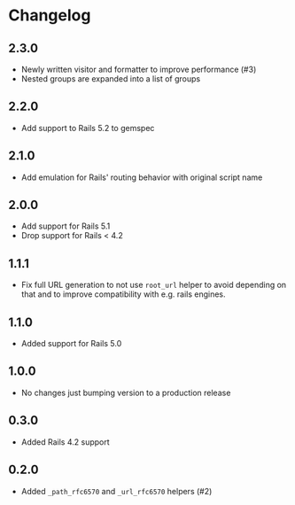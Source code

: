 # Changelog

## 2.3.0

* Newly written visitor and formatter to improve performance (#3)
* Nested groups are expanded into a list of groups

## 2.2.0

* Add support to Rails 5.2 to gemspec

## 2.1.0

* Add emulation for Rails' routing behavior with original script name

## 2.0.0

* Add support for Rails 5.1
* Drop support for Rails < 4.2

## 1.1.1

* Fix full URL generation to not use `root_url` helper to avoid depending on that and to improve compatibility with e.g. rails engines.

## 1.1.0

* Added support for Rails 5.0

## 1.0.0

* No changes just bumping version to a production release

## 0.3.0

* Added Rails 4.2 support

## 0.2.0

* Added `_path_rfc6570` and `_url_rfc6570` helpers (#2)

